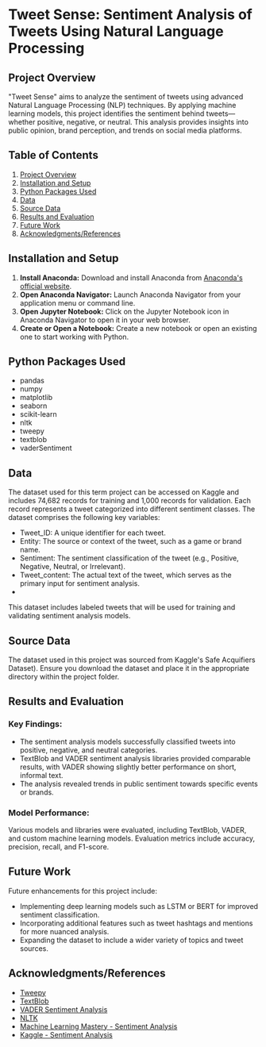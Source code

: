 # Tweet Sense: Sentiment Analysis of Tweets Using Natural Language Processing

## Project Overview

"Tweet Sense" aims to analyze the sentiment of tweets using advanced Natural Language Processing (NLP) techniques. By applying machine learning models, this project identifies the sentiment behind tweets—whether positive, negative, or neutral. This analysis provides insights into public opinion, brand perception, and trends on social media platforms.

## Table of Contents

1. [Project Overview](#project-overview)
2. [Installation and Setup](#installation-and-setup)
3. [Python Packages Used](#python-packages-used)
4. [Data](#data)
5. [Source Data](#source-data)
6. [Results and Evaluation](#results-and-evaluation)
7. [Future Work](#future-work)
8. [Acknowledgments/References](#acknowledgmentsreferences)

## Installation and Setup

1. **Install Anaconda:** Download and install Anaconda from [Anaconda's official website](https://www.anaconda.com/products/distribution).
2. **Open Anaconda Navigator:** Launch Anaconda Navigator from your application menu or command line.
3. **Open Jupyter Notebook:** Click on the Jupyter Notebook icon in Anaconda Navigator to open it in your web browser.
4. **Create or Open a Notebook:** Create a new notebook or open an existing one to start working with Python.

## Python Packages Used

- pandas
- numpy
- matplotlib
- seaborn
- scikit-learn
- nltk
- tweepy
- textblob
- vaderSentiment

## Data

The dataset used for this term project can be accessed on Kaggle and includes 74,682 records for training and 1,000 records for validation. Each record represents a tweet categorized into different sentiment classes. The dataset comprises the following key variables:

- Tweet_ID: A unique identifier for each tweet.
- Entity: The source or context of the tweet, such as a game or brand name.
- Sentiment: The sentiment classification of the tweet (e.g., Positive, Negative, Neutral, or Irrelevant).
- Tweet_content: The actual text of the tweet, which serves as the primary input for sentiment analysis.
- 
This dataset includes labeled tweets that will be used for training and validating sentiment analysis models.

## Source Data

The dataset used in this project was sourced from Kaggle's Safe Acquifiers Dataset). Ensure you download the dataset and place it in the appropriate directory within the project folder.

## Results and Evaluation

### Key Findings:
- The sentiment analysis models successfully classified tweets into positive, negative, and neutral categories.
- TextBlob and VADER sentiment analysis libraries provided comparable results, with VADER showing slightly better performance on short, informal text.
- The analysis revealed trends in public sentiment towards specific events or brands.

### Model Performance:
Various models and libraries were evaluated, including TextBlob, VADER, and custom machine learning models. Evaluation metrics include accuracy, precision, recall, and F1-score.

## Future Work

Future enhancements for this project include:
- Implementing deep learning models such as LSTM or BERT for improved sentiment classification.
- Incorporating additional features such as tweet hashtags and mentions for more nuanced analysis.
- Expanding the dataset to include a wider variety of topics and tweet sources.

## Acknowledgments/References

- [Tweepy](https://www.tweepy.org/)
- [TextBlob](https://textblob.readthedocs.io/en/dev/)
- [VADER Sentiment Analysis](https://github.com/cjhutto/vaderSentiment)
- [NLTK](https://www.nltk.org/)
- [Machine Learning Mastery - Sentiment Analysis](https://machinelearningmastery.com/sentiment-analysis/)
- [Kaggle - Sentiment Analysis](https://www.kaggle.com)
